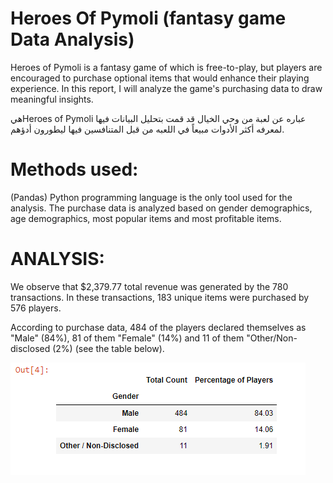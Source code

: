 # Heroes Of Pymoli (fantasy game Data Analysis)

Heroes of Pymoli is a fantasy game of which is free-to-play, but players are encouraged to purchase optional items that would enhance their playing experience. In this report, I will analyze the game's purchasing data to draw meaningful insights.

هيHeroes of Pymoli  عباره عن لعبة من وحي الخيال قد قمت بتحليل البيانات فيها لمعرفه أكثر الأدوات مبيعاً في اللعبه من قبل المتنافسين فيها ليطورون أدؤهم.

# Methods used:

(Pandas) Python programming language is the only tool used for the analysis. The purchase data is analyzed based on gender demographics, age demographics, most popular items and most profitable items.

# ANALYSIS:

We observe that $2,379.77 total revenue was generated by the 780 transactions. In these transactions, 183 unique items were purchased by 576 players.

According to purchase data, 484 of the players declared themselves as "Male" (84%), 81 of them "Female" (14%) and 11 of them "Other/Non-disclosed (2%) (see the table below).

![Figure 1](Images/Heropic1.PNG)
